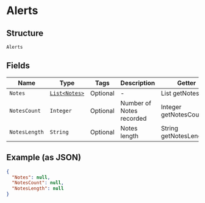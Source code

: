 
# Alerts

## Structure

`Alerts`

## Fields

| Name | Type | Tags | Description | Getter | Setter |
|  --- | --- | --- | --- | --- | --- |
| `Notes` | [`List<Notes>`](../../doc/models/notes.md) | Optional | - | List<Notes> getNotes() | setNotes(List<Notes> notes) |
| `NotesCount` | `Integer` | Optional | Number of Notes recorded | Integer getNotesCount() | setNotesCount(Integer notesCount) |
| `NotesLength` | `String` | Optional | Notes length | String getNotesLength() | setNotesLength(String notesLength) |

## Example (as JSON)

```json
{
  "Notes": null,
  "NotesCount": null,
  "NotesLength": null
}
```

